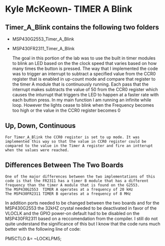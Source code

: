 # Kyle McKeown- TIMER A Blink

## Timer_A_Blink contains the following two folders
* MSP430G2553_Timer_A_Blink
* MSP430FR2311_Timer_A_Blink

	The goal in this portion of the lab was to use the built in timer modules to blink an LED based on the the clock speed that varies based on how many times the button is pressed. The way that I implemented the code was to trigger an interrupt to subtract a specified value from the CCR0 register that is enabled in up-count mode and compare that register to the timer A module that is continuously running. Each pass that the interrupt makes subtracts the value of 50 from the CCR0 register which causes the inturrupt that triggers the LED to happen at a faster rate with each button press. In my main function I am running an infinite while loop. However the lights cease to blink when the Frequency becomes too high or the value in the CCR0 register becomes 0

## Up, Down, Continuous 
	For Timer_A_Blink the CCR0 register is set to up mode. It was implemented this way so that the value in CCR0 register could be compared to the value in the Timer A register and fire an intterupt when the values were reached. 

## Differences Between The Two Boards
	One of the major differences between the two implementations of this code is that the FR2311 has a timer B module that has a different frequency than the timer A module that is found on the G2553. 
	The MSP430G2553  TIMER A operates at a frequency of 20 kHz
	The MSP430FR2311 TIMER B operates at a frequency of 8 MHz

In addition ports needed to be changed between the two boards and for the MSP430G2553 the 32kHZ crystal needed to be deactivated in favor of the VLOCLK and the GPIO power-on default had to be disabled on the MSP430FR2311 based on a reccomendation from the compiler. I still do not quite understand the significance of this but I know that the code runs much better with the following line of code: 

PM5CTLO &= ~LOCKLPM5;


